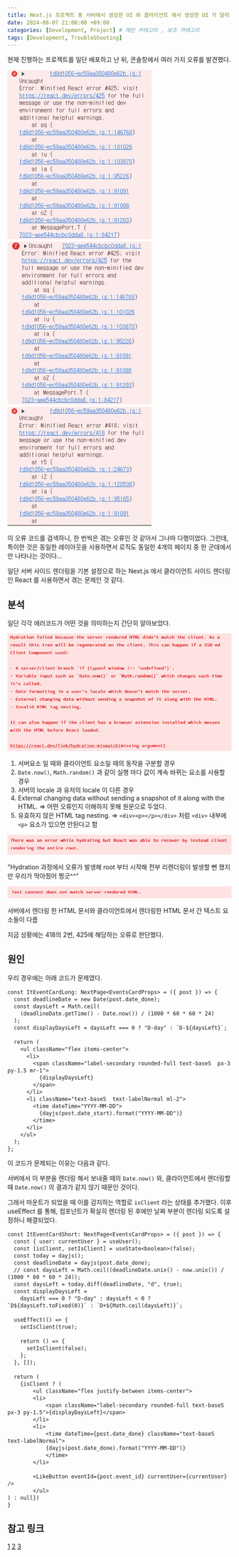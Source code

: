 ```yaml
---
title: Next.js 프로젝트 중 서버에서 생성한 UI 와 클라이언트 에서 생성한 UI 가 달라 발생한 오류
date: 2024-08-07 21:00:00 +09:00
categories: [Development, Project] # 메인 카테고리 , 보조 카테고리
tags: [Development, TroubleShooting]
---
```


현재 진행하는 프로젝트를 일단 배포하고 난 뒤, 콘솔창에서 여러 가지 오류를 발견했다.

![문제의 오류들, 에러코드 418, 423, 425](../assets/img/posts/2024-08-07-nextjs-hydration-with-date-1.png)

이 오류 코드를 검색하니, 한 번씩은 겪는 오류인 것 같아서 그나마 다행이었다.
그런데, 특이한 것은 동일한 레이아웃을 사용하면서 로직도 동일한 4개의 페이지 중 한 군데에서만 나타나는 것이다...

일단 서버 사이드 렌더링을 기본 설정으로 하는 Next.js 에서 클라이언트 사이드 렌더링인 React 를 사용하면서 겪는 문제인 것 같다.

## 분석

일단 각각 에러코드가 어떤 것을 의미하는지 간단히 알아보았다.

![에러코드 418](../assets/img/posts/2024-08-07-nextjs-hydration-with-date-2.png)

1. 서버요소 일 때와 클라이언트 요소일 때의 동작을 구분할 경우
2. `Date.now()`, `Math.random()` 과 같이 실행 마다 값이 계속 바뀌는 요소를 사용할 경우
3. 서버의 locale 과 유저의 locale 이 다른 경우
4. External changing data without sending a snapshot of it along with the HTML. => 어떤 오류인지 이해하지 못해 원문으로 두었다.
5. 유효하지 않은 HTML tag nesting. => `<div><p></p></div>` 처럼 `<div>` 내부에 `<p>` 요소가 있으면 안된다고 함

![에러코드 423](../assets/img/posts/2024-08-07-nextjs-hydration-with-date-3.png)

"Hydration 과정에서 오류가 발생해 root 부터 시작해 전부 리렌더링이 발생할 뻔 했지만 우리가 막아줬어 찡긋^^"

![에러코드 425](../assets/img/posts/2024-08-07-nextjs-hydration-with-date-4.png)

서버에서 렌더링 한 HTML 문서와 클라이언트에서 렌더링한 HTML 문서 간 텍스트 요소들이 다름

지금 상황에는 418의 2번, 425에 해당하는 오류로 판단했다.

## 원인

우리 경우에는 아래 코드가 문제였다.

```tsx
const ItEventCardLong: NextPage<EventsCardProps> = ({ post }) => {
  const deadlineDate = new Date(post.date_done);
  const daysLeft = Math.ceil(
    (deadlineDate.getTime() - Date.now()) / (1000 * 60 * 60 * 24)
  );
  const displayDaysLeft = daysLeft === 0 ? "D-day" : `D-${daysLeft}`;

  return (
    <ul className="flex items-center">
      <li>
        <span className="label-secondary rounded-full text-baseS  px-3 py-1.5 mr-1">
          {displayDaysLeft}
        </span>
      </li>
      <li className="text-baseS  text-labelNormal ml-2">
        <time dateTime="YYYY-MM-DD">
          {dayjs(post.date_start).format("YYYY-MM-DD")}
        </time>
      </li>
    </ul>
  );
};
```

이 코드가 문제되는 이유는 다음과 같다.

서버에서 이 부분을 렌더링 해서 보내줄 때의 `Date.now()` 와, 클라이언트에서 렌더링할 때 `Date.now()` 의 결과가 같지 않기 때문인 것이다.

그래서 마운트가 되었을 때 이를 감지하는 역할로 `isClient` 라는 상태를 추가했다. 이후 useEffect 를 통해, 컴포넌트가 확실히 렌더링 된 후에만 날짜 부분이 렌더링 되도록 설정하니 해결되었다.

```tsx
const ItEventCardShort: NextPage<EventsCardProps> = ({ post }) => {
  const { user: currentUser } = useUser();
  const [isClient, setIsClient] = useState<boolean>(false);
  const today = dayjs();
  const deadlineDate = dayjs(post.date_done);
  // const daysLeft = Math.ceil((deadlineDate.unix() - now.unix()) / (1000 * 60 * 60 * 24));
  const daysLeft = today.diff(deadlineDate, "d", true);
  const displayDaysLeft =
    daysLeft === 0 ? "D-day" : daysLeft < 0 ? `D${daysLeft.toFixed(0)}` : `D+${Math.ceil(daysLeft)}`;

  useEffect(() => {
    setIsClient(true);

    return () => {
      setIsClient(false);
    };
  }, []);

  return (
    {isClient ? (
        <ul className="flex justify-between items-center">
        <li>
            <span className="label-secondary rounded-full text-baseS px-3 py-1.5">{displayDaysLeft}</span>
        </li>
        <li>
            <time dateTime={post.date_done} className="text-baseS text-labelNormal">
            {dayjs(post.date_done).format("YYYY-MM-DD")}
            </time>
        </li>

        <LikeButton eventId={post.event_id} currentUser={currentUser} />
        </ul>
) : null})
}
```

## 참고 링크

[1](https://blog.hwahae.co.kr/all/tech/13604)
[2](https://velog.io/@hamjw0122/Next.js-Hydration)
[3](https://stackoverflow.com/questions/77437068/next-js-uncaught-error-minified-react-error-418-423?rq=2)
